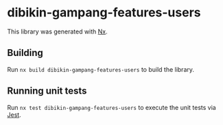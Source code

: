 # dibikin-gampang-features-users

This library was generated with [Nx](https://nx.dev).

## Building

Run `nx build dibikin-gampang-features-users` to build the library.

## Running unit tests

Run `nx test dibikin-gampang-features-users` to execute the unit tests via [Jest](https://jestjs.io).
